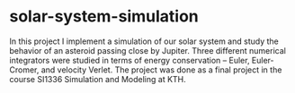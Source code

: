 # solar-system-simulation

In this project I implement a simulation of our solar system and study the behavior of an asteroid passing close by Jupiter. Three different numerical integrators were studied in terms
of energy conservation – Euler, Euler-Cromer, and velocity Verlet. The project was done as a final project in the course SI1336 Simulation and Modeling at KTH. 

